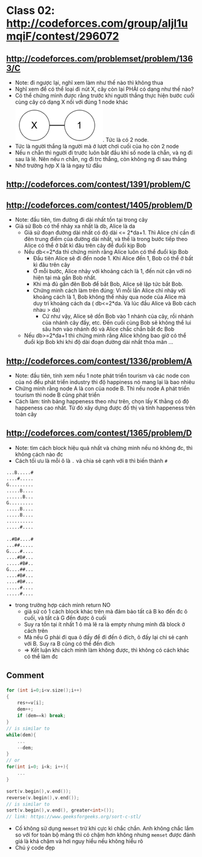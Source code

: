 # Class 02: http://codeforces.com/group/aIjl1umqiF/contest/296072

## http://codeforces.com/problemset/problem/1363/C

+ Note: đi ngược lại, nghĩ xem làm như thế nào thì không thua
+ Nghĩ xem để có thể loại đi nút X, cây còn lại PHẢI có dạng như thế nào?
+ Có thể chứng mình được rằng trước khi người thắng thực hiện bước cuối cùng cây có dạng X nối với đúng 1 node khác  ![image_error](./image/2node.png). Tức là có 2 node.
+ Tức là người thắng là người mà ở lượt chơi cuối của họ còn 2 node
+ Nếu n chẵn thì người đi trước luôn bắt đầu khi số node là chẵn, và ng đi sau là lẻ. Nên nếu n chẵn, ng đi trc thắng, còn không ng đi sau thắng
+ Nhớ trường hợp X là lá ngay từ đầu

## http://codeforces.com/contest/1391/problem/C
## http://codeforces.com/contest/1405/problem/D

+ Note: đầu tiên, tìm đường đi dài nhất tồn tại trong cây
+ Giả sử Bob có thể nhảy xa nhất là db, Alice là da
  + Giả sử đoạn đường dài nhất có độ dài <= 2*da+1. Thì Alice chỉ cần đi đên trung điểm của đường dài nhất, và thế là trong bước tiếp theo Alice có thể ở bất kì đâu trên cây để đuổi kịp Bob
  + Nếu db<=2*da thì chứng minh rằng Alice luôn có thể đuổi kịp Bob
    + Đầu tiên Alice sẽ đi đến node 1. Khi Alice đến 1, Bob có thể ở bất kì đâu trên cây
    + Ở mỗi bước, Alice nhảy với khoảng cách là 1, đến nút cận với nó hiện tại mà gần Bob nhất.
    + Khi mà đủ gần đên Bob để bắt Bob, Alice sẽ lập tức bắt Bob.
    + Chứng minh cách làm trên đúng: Vì mỗi lần Alice chỉ nhảy với khoảng cách là 1, Bob không thể nhảy qua node của Alice mà duy trì khoảng cách da ( db<=2*da. Và lúc đầu Alice và Bob cách nhau > da)
      + Cứ như vậy, Alice sẽ dồn Bob vào 1 nhánh của cây, rồi nhánh của nhánh cây đấy, etc. Đến cuối cùng Bob sẽ không thể lui sâu hơn vào nhánh đó và Alice chắc chắn bắt đc Bob
  + Nếu db>=2*da+1 thì chứng minh rằng Alice không bao giờ có thể đuổi kịp Bob khi khi độ dài đoạn đường dài nhất thỏa mãn ...

## http://codeforces.com/contest/1336/problem/A

+ Note: đầu tiên, tính xem nếu 1 note phát triển tourism và các node con của nó đều phát triển industry thì độ happiness nó mang lại là bao nhiêu
+ Chứng minh rằng node A là con của node B. Thì nếu node A phát triển tourism thì node B cũng phát triển
+ Cách làm: tính bảng happeness theo như trên, chọn lấy K thằng có độ happeness cao nhất. Từ đó xây dựng được đồ thị và tính happeness trên toàn cây

## http://codeforces.com/contest/1365/problem/D

+ Note: tìm cách block hiệu quả nhất và chứng minh nếu nó không đc, thì không cách nào đc
+ Cách tối ưu là mỗi ô là `.` và chia sẻ cạnh với `B` thì biến thành `#`

```
...B.....#
....#.....
G.........
.....B....
......B...
G.........
.....B....
.....B....
..........
.....#....

..#B#....#
...##.....
G....#....
....#B#...
.....#B#..
G....##...
....#B#...
....#B#...
.....#....
.....#....
```

+ trong trường hợp cách mình return NO
  + giả sử có 1 cách block khác trên mà đảm bảo tất cả B ko đến đc ô cuối, và tất cả G đến được ô cuối
  + Suy ra tồn tại ít nhất 1 ô mà lẽ ra là empty nhưng mình đã block ở cách trên
  + Mà nếu G phải đi qua ô đấy để đi đến ô đích, ô đấy lại chi sẻ cạnh với B. Suy ra B cũng có thể đến đích
  + => Kết luận khi cách mình làm không được, thì không có cách khác có thể làm đc

## Comment

```C++
for (int i=0;i<v.size();i++)
{
    res+=v[i];
    dem++;
    if (dem==k) break;
}
// is similar to
while(dem){
    ...
    --dem;
}
// or
for(int i=0; i<k; i++){
    ...
}
```

```C++
sort(v.begin(),v.end());
reverse(v.begin(),v.end());
// is similar to
sort(v.begin(),v.end(), greater<int>());
// link: https://www.geeksforgeeks.org/sort-c-stl/
```

+ Cố không sử dụng `memset` trừ khi cực kì chắc chắn. Anh không chắc lắm so với for toàn bộ mảng thì có chậm hơn không nhưng `memset` được đánh giá là khá chậm và hơi nguy hiểu nếu không hiểu rõ
+ Chú ý code đẹp